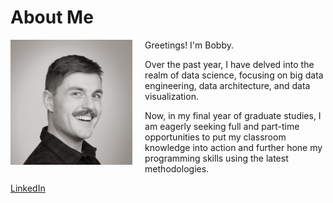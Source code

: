 # About Me

<img src="img/profile.jpg#left" style="float: left; max-width: 200px; max-height: 200px; margin-right: 20px;">

Greetings! I'm Bobby.

Over the past year, I have delved into the realm of data science, focusing on big data engineering, data architecture, and data visualization.

Now, in my final year of graduate studies, I am eagerly seeking full and part-time opportunities to put my classroom knowledge into action and further hone my programming skills using the latest methodologies.

[LinkedIn](https://linkedin.com/bobby-surridge)
